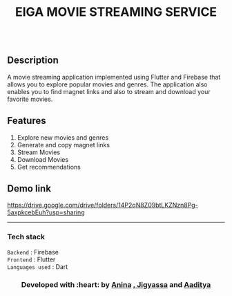 </p>
<h1 align = 'center'>EIGA MOVIE STREAMING SERVICE</h1>
<br>


<br>


</p>

## Description ##
A movie streaming application implemented using Flutter and Firebase that allows you to explore popular movies and genres. The application also enables you to find magnet links and also to stream and download your favorite movies.


## Features ##
1) Explore new movies and genres
2) Generate and copy magnet links
3) Stream Movies
4) Download Movies
5) Get recommendations

## Demo link ##
https://drive.google.com/drive/folders/14P2qN8Z09btLKZNzn8Pg-5axpkcebEuh?usp=sharing

----------------------------------------------------------------------------------------


###             Tech stack
`Backend` : Firebase  <br>
`Frontend` : Flutter  <br>
`Languages used` : Dart  <br>

<h3 align="center"><b>Developed with :heart: by <a href="https://github.com/anina512">Anina</a> ,<a href="https://github.com/Laborious-Coder"> Jigyassa</a> and <a href="https://github.com/blurryfca3">Aaditya</a></b></h1>
